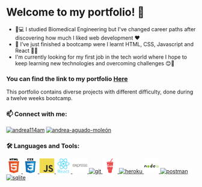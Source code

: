 # Welcome to my portfolio! 🤗

- 🧬💻 I studied Biomedical Engineering but I've changed career paths after discovering how much I liked web development ❤
- 🌱 I’ve just finished a bootcamp were I learnt HTML, CSS, Javascript and React 👩‍💻
- I'm currently looking for my first job in the tech world where I hope to keep learning new technologies and overcoming challenges 😊💪

### You can find the link to my portfolio [Here](https://andreaaguado.github.io/my-portfolio/)

This portfolio contains diverse projects with different difficulty, done during a twelve weeks bootcamp.

<h3 align="left">📫 Connect with me:</h3>
<p align="left">
<a href="https://twitter.com/andrea114am" title="https://twitter.com/andrea114am" target="blank"><img align="center" src="https://raw.githubusercontent.com/rahuldkjain/github-profile-readme-generator/master/src/images/icons/Social/twitter.svg" alt="andrea114am" height="30" width="40" /></a>
<a href="https://www.linkedin.com/in/andrea-aguado-moleon/" title="https://www.linkedin.com/in/andrea-aguado-moleon/" target="blank"><img align="center" src="https://raw.githubusercontent.com/rahuldkjain/github-profile-readme-generator/master/src/images/icons/Social/linked-in-alt.svg" alt="andrea-aguado-moleón" height="30" width="40" /></a>
</p>

<h3 align="left">🛠️ Languages and Tools:</h3>
<p align="left"> 
    <a href="https://www.w3.org/html/" target="_blank" title="html"> 
    <img src="https://raw.githubusercontent.com/devicons/devicon/master/icons/html5/html5-original-wordmark.svg" alt="html5" width="40" height="40"/>
  </a>
  <a href="https://www.w3schools.com/css/" target="_blank" title="css"> 
  <img src="https://raw.githubusercontent.com/devicons/devicon/master/icons/css3/css3-original-wordmark.svg" alt="css3" width="40" height="40"/> 
  </a> 
  <a href="https://developer.mozilla.org/en-US/docs/Web/JavaScript" target="_blank" title="javascript"> 
    <img src="https://raw.githubusercontent.com/devicons/devicon/master/icons/javascript/javascript-original.svg" alt="javascript" width="40" height="40"/>
  </a> 
  <a href="https://reactjs.org/" target="_blank" title="reactjs">
    <img src="https://raw.githubusercontent.com/devicons/devicon/master/icons/react/react-original-wordmark.svg" alt="react" width="40" height="40"/> 
  </a>
  <a href="https://expressjs.com" target="_blank" title="express"> 
    <img src="https://raw.githubusercontent.com/devicons/devicon/master/icons/express/express-original-wordmark.svg" alt="express" width="40" height="40"/>
  </a> 
  <a href="https://git-scm.com/" target="_blank" title="git">
    <img src="https://www.vectorlogo.zone/logos/git-scm/git-scm-icon.svg" alt="git" width="40" height="40"/> 
  </a> 
  <a href="https://gulpjs.com" target="_blank" title="gulp"> 
    <img src="https://raw.githubusercontent.com/devicons/devicon/master/icons/gulp/gulp-plain.svg" alt="gulp" width="40" height="40"/>
  </a> 
  <a href="https://heroku.com" target="_blank" title="heroku">
    <img src="https://www.vectorlogo.zone/logos/heroku/heroku-icon.svg" alt="heroku" width="40" height="40"/> 
  </a>
  <a href="https://nodejs.org" target="_blank" title="node.js">
    <img src="https://raw.githubusercontent.com/devicons/devicon/master/icons/nodejs/nodejs-original-wordmark.svg" alt="nodejs" width="40" height="40"/>
  </a>
  <a href="https://postman.com" target="_blank" title="postman">
    <img src="https://www.vectorlogo.zone/logos/getpostman/getpostman-icon.svg" alt="postman" width="40" height="40"/>
  </a>
  <a href="https://www.sqlite.org/" target="_blank" title="sqlite">
    <img src="https://www.vectorlogo.zone/logos/sqlite/sqlite-icon.svg" alt="sqlite" width="40" height="40"/> 
  </a>
</p>

<!---
AndreaAguado/AndreaAguado is a ✨ special ✨ repository because its `README.md` (this file) appears on your GitHub profile.
You can click the Preview link to take a look at your changes.
--->
